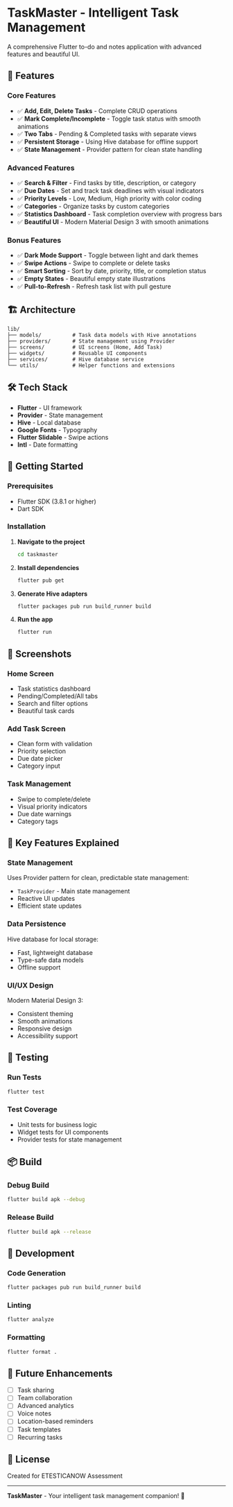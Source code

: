 # TaskMaster - Intelligent Task Management

A comprehensive Flutter to-do and notes application with advanced features and beautiful UI.

## 🚀 Features

### Core Features
- ✅ **Add, Edit, Delete Tasks** - Complete CRUD operations
- ✅ **Mark Complete/Incomplete** - Toggle task status with smooth animations
- ✅ **Two Tabs** - Pending & Completed tasks with separate views
- ✅ **Persistent Storage** - Using Hive database for offline support
- ✅ **State Management** - Provider pattern for clean state handling

### Advanced Features
- ✅ **Search & Filter** - Find tasks by title, description, or category
- ✅ **Due Dates** - Set and track task deadlines with visual indicators
- ✅ **Priority Levels** - Low, Medium, High priority with color coding
- ✅ **Categories** - Organize tasks by custom categories
- ✅ **Statistics Dashboard** - Task completion overview with progress bars
- ✅ **Beautiful UI** - Modern Material Design 3 with smooth animations

### Bonus Features
- ✅ **Dark Mode Support** - Toggle between light and dark themes
- ✅ **Swipe Actions** - Swipe to complete or delete tasks
- ✅ **Smart Sorting** - Sort by date, priority, title, or completion status
- ✅ **Empty States** - Beautiful empty state illustrations
- ✅ **Pull-to-Refresh** - Refresh task list with pull gesture

## 🏗️ Architecture

```
lib/
├── models/          # Task data models with Hive annotations
├── providers/       # State management using Provider
├── screens/         # UI screens (Home, Add Task)
├── widgets/         # Reusable UI components
├── services/        # Hive database service
└── utils/           # Helper functions and extensions
```

## 🛠️ Tech Stack

- **Flutter** - UI framework
- **Provider** - State management
- **Hive** - Local database
- **Google Fonts** - Typography
- **Flutter Slidable** - Swipe actions
- **Intl** - Date formatting

## 🚀 Getting Started

### Prerequisites
- Flutter SDK (3.8.1 or higher)
- Dart SDK

### Installation

1. **Navigate to the project**
   ```bash
   cd taskmaster
   ```

2. **Install dependencies**
   ```bash
   flutter pub get
   ```

3. **Generate Hive adapters**
   ```bash
   flutter packages pub run build_runner build
   ```

4. **Run the app**
   ```bash
   flutter run
   ```

## 📱 Screenshots

### Home Screen
- Task statistics dashboard
- Pending/Completed/All tabs
- Search and filter options
- Beautiful task cards

### Add Task Screen
- Clean form with validation
- Priority selection
- Due date picker
- Category input

### Task Management
- Swipe to complete/delete
- Visual priority indicators
- Due date warnings
- Category tags

## 🎯 Key Features Explained

### State Management
Uses Provider pattern for clean, predictable state management:
- `TaskProvider` - Main state management
- Reactive UI updates
- Efficient state updates

### Data Persistence
Hive database for local storage:
- Fast, lightweight database
- Type-safe data models
- Offline support

### UI/UX Design
Modern Material Design 3:
- Consistent theming
- Smooth animations
- Responsive design
- Accessibility support

## 🧪 Testing

### Run Tests
```bash
flutter test
```

### Test Coverage
- Unit tests for business logic
- Widget tests for UI components
- Provider tests for state management

## 📦 Build

### Debug Build
```bash
flutter build apk --debug
```

### Release Build
```bash
flutter build apk --release
```

## 🔧 Development

### Code Generation
```bash
flutter packages pub run build_runner build
```

### Linting
```bash
flutter analyze
```

### Formatting
```bash
flutter format .
```

## 🚀 Future Enhancements

- [ ] Task sharing
- [ ] Team collaboration
- [ ] Advanced analytics
- [ ] Voice notes
- [ ] Location-based reminders
- [ ] Task templates
- [ ] Recurring tasks

## 📄 License

Created for ETESTICANOW Assessment

---

**TaskMaster** - Your intelligent task management companion! 🎯